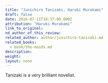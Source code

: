 ```yaml
---
title: "Junichiro Tanizaki, Haruki Murakami"
draft: false
date: 2016-07-11T18:37:00.000Z
attribution: "Haruki Murakami"
link_to_original:
nd_author_of_this_review:
related_author: author/junichiro-tanizaki.md
related_books:
  - book/the-maids.md
description:
weight:
layout: none
---
```

Tanizaki is a very brilliant novelist.

